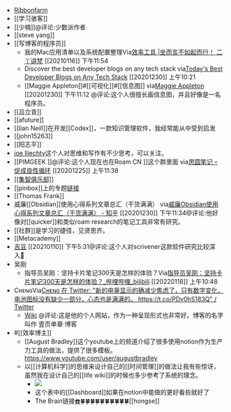 - [Ribbonfarm](https://www.ribbonfarm.com/)
- [[学习骇客]]
- [[少楠]]@评论:少数派作者
- [[steve yang]]
- [[写博客的程序员]]
    - 我的Mac应用清单以及系统配置整理Via[效率工具 |坐而言不如起而行！ 二丫讲梵](http://www.eryajf.net/category/%e6%95%88%e7%8e%87%e5%b7%a5%e5%85%b7) [[20210116]] 下午11:54
    - Discover the best developer blogs on any tech stack
via[Today's Best Developer Blogs on Any Tech Stack](https://bloggingfordevs.com/trends/)
[[20201230]] 上午10:21
    - [[Maggie Appleton]]#[[可视化]]#[[信息图]]
via[Maggie Appleton](https://maggieappleton.com/)
[[20201230]] 下午11:12 @评论:这个人很擅长画信息图，并且好像是一名程序员。
- [[吕立青]]
- [[afuture]]
- [[Iian Neill]]在开发[[Codex]]，一款知识管理软件，我经常能从中受到启发
- [[john15263]]
- [[阳志平]]
- [joe lliechty](https://joelliechty.wordpress.com/2020/12/28/you-are-only-as-creative-as-your-network/)这个人对思维和写作有不少思考，可以关注。
- [[PIMGEEK ]]@评论:这个人现在也在Roam CN ]]这个群里面
via[思圆笔记 – 促成良性循环](https://hintsnet.com/pimgeek/)
[[20201225]] 上午11:38
- [[[集智俱乐部]]](https://swarma.org/)
- [[pinbox]]上的专题[链接](https://withpinbox.com/collection/354329?category=all&name=%E6%95%88%E7%8E%87%E4%BD%9C%E8%80%85)
- [[Thomas Frank]]
- 威廉[[Obsidian]]使用心得系列文章总汇（干货满满）
via[威廉Obsidian使用心得系列文章总汇（干货满满） - 知乎](https://zhuanlan.zhihu.com/p/336860525)
[[20201230]] 下午11:34@评论:他好像对[[quicker]]和类似roam research的笔记工具非常有研究。
- [[社群]]是学习的捷径，见贤思齐。
- [[Metacademy]]
- [吉豆](https://sinkinact.lofter.com/?page=2&t=1397201293988) [[20210110]] 下午5:31@评论:这个人对scrivener这款软件研究比较深入
- 吴刚
    - 指导员吴刚：坚持卡片笔记300天是怎样的体验？Via[指导员吴刚：坚持卡片笔记300天是怎样的体验？_哔哩哔哩_bilibili](https://www.bilibili.com/video/BV1gS4y1f7cH#/) [[20220118]] 上午10:48
- CʜᴇɴɢVia[Cʜᴇɴɢ 在 Twitter: "新的电量显示的确减少焦虑了，只有数字变化，电池图标没有缺少一部分，心态也是满满的。 https://t.co/PDv0hS183Q" / Twitter](https://twitter.com/scomper/status/1559183485994401794?ref_src=twsrc%5Etfw%7Ctwcamp%5Eembeddedtimeline%7Ctwterm%5Escreen-name%3Ascomper%7Ctwcon%5Es1)
    - [Wiki](https://pepcn.com/wiki) @评论:这是他的个人网站，作为一种呈现形式也非常好。博客的名字叫作 壹页单章·博客
- #[[效率博主]]
    - [[August Bradley]]这个youtube上的频道介绍了很多使用notion作为生产力工具的做法，提供了很多模板。https://www.youtube.com/user/augustbradley
    - 以[[计算机科学]]的思维来设计自己的[[时间管理]]的做法让我有些惊讶，虽然我在设计自己的[[life wiki]]的时候也多少参考了系统的理念。
        - ![](https://firebasestorage.googleapis.com/v0/b/firescript-577a2.appspot.com/o/imgs%2Fapp%2Fxinyiheng%2FJG5HaQAK36.png?alt=media&token=2feb9a31-53d0-40e8-a250-d0f7772003b8)
        - 这个表中的[[Dashboard]]如果在notion中能做的更好看些就好了
        - The Brain链接[☎️](brain://api.thebrain.com/g7PXu0IyM0ucARb24SvxiA/OXDqOY65MU6JxRkBk_7Ong/%E6%95%88%E7%8E%87%E5%8D%9A%E4%B8%BB)🍀🍀🍀🍀🍀🍀🍀🍀🍀🍀[[hongse]]
